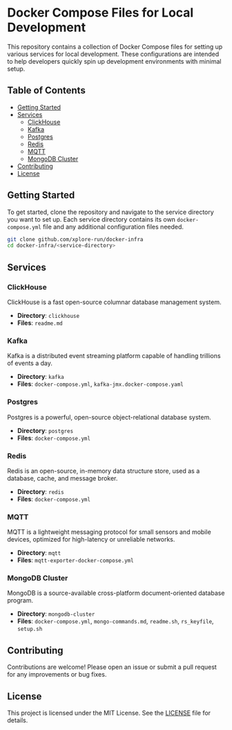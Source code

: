 # Docker Compose Files for Local Development

This repository contains a collection of Docker Compose files for setting up various services for local development. These configurations are intended to help developers quickly spin up development environments with minimal setup.

## Table of Contents

- [Getting Started](#getting-started)
- [Services](#services)
  - [ClickHouse](#clickhouse)
  - [Kafka](#kafka)
  - [Postgres](#postgres)
  - [Redis](#redis)
  - [MQTT](#mqtt)
  - [MongoDB Cluster](#mongodb-cluster)
- [Contributing](#contributing)
- [License](#license)

## Getting Started

To get started, clone the repository and navigate to the service directory you want to set up. Each service directory contains its own `docker-compose.yml` file and any additional configuration files needed.

```sh
git clone github.com/xplore-run/docker-infra
cd docker-infra/<service-directory>
```

## Services

### ClickHouse

ClickHouse is a fast open-source columnar database management system.

- **Directory**: `clickhouse`
- **Files**: `readme.md`

### Kafka

Kafka is a distributed event streaming platform capable of handling trillions of events a day.

- **Directory**: `kafka`
- **Files**: `docker-compose.yml`, `kafka-jmx.docker-compose.yaml`

### Postgres

Postgres is a powerful, open-source object-relational database system.

- **Directory**: `postgres`
- **Files**: `docker-compose.yml`

### Redis

Redis is an open-source, in-memory data structure store, used as a database, cache, and message broker.

- **Directory**: `redis`
- **Files**: `docker-compose.yml`

### MQTT

MQTT is a lightweight messaging protocol for small sensors and mobile devices, optimized for high-latency or unreliable networks.

- **Directory**: `mqtt`
- **Files**: `mqtt-exporter-docker-compose.yml`

### MongoDB Cluster

MongoDB is a source-available cross-platform document-oriented database program.

- **Directory**: `mongodb-cluster`
- **Files**: `docker-compose.yml`, `mongo-commands.md`, `readme.sh`, `rs_keyfile`, `setup.sh`

## Contributing

Contributions are welcome! Please open an issue or submit a pull request for any improvements or bug fixes.

## License

This project is licensed under the MIT License. See the [LICENSE](LICENSE) file for details.
